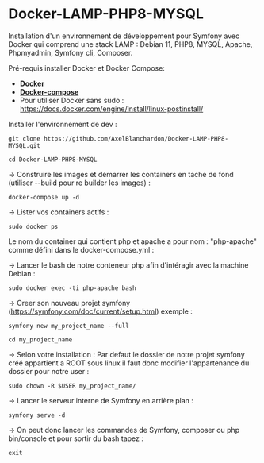 # Docker-LAMP-PHP8-MYSQL
Installation d'un environnement de développement pour Symfony avec Docker qui comprend une stack LAMP : Debian 11, PHP8, MYSQL, Apache, Phpmyadmin, Symfony cli, Composer.

Pré-requis installer Docker et Docker Compose:
- **[Docker](https://docs.docker.com/get-docker/)**
- **[Docker-compose](https://docs.docker.com/compose/install/)**
- Pour utiliser Docker sans sudo : https://docs.docker.com/engine/install/linux-postinstall/

Installer l'environnement de dev :
```
git clone https://github.com/AxelBlanchardon/Docker-LAMP-PHP8-MYSQL.git
```
```
cd Docker-LAMP-PHP8-MYSQL
```

→ Construire les images et démarrer les containers en tache de fond (utiliser --build pour re builder les images) :
```
docker-compose up -d
```

→ Lister vos containers actifs :
```
sudo docker ps 
```

Le nom du container qui contient php et apache a pour nom : "php-apache" comme défini dans le docker-compose.yml  :

→ Lancer le bash de notre conteneur php afin d'intéragir avec la machine Debian :
```
sudo docker exec -ti php-apache bash
```

→ Creer son nouveau projet symfony (https://symfony.com/doc/current/setup.html) exemple :
```
symfony new my_project_name --full
```
```
cd my_project_name
```

→ Selon votre installation : Par defaut le dossier de notre projet symfony créé appartient a ROOT sous linux il faut donc modifier l'appartenance du dossier pour notre user :
```
sudo chown -R $USER my_project_name/
```

→ Lancer le serveur interne de Symfony en arrière plan :
```
symfony serve -d
```

→ On peut donc lancer les commandes de Symfony, composer ou php bin/console et pour sortir du bash tapez : 
```
exit
```
